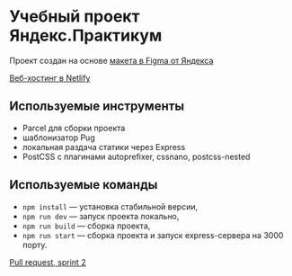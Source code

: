 # Учебный проект Яндекс.Практикум

Проект создан на основе [макета в Figma от Яндекса](https://www.figma.com/file/24EUnEHGEDNLdOcxg7ULwV/Chat?node-id=0%3A1)

[Веб-хостинг в Netlify](https://clever-leavitt-22bd57.netlify.app)

## Используемые инструменты

- Parcel для сборки проекта
- шаблонизатор Pug
- локальная раздача статики через Express
- PostCSS с плагинами autoprefixer, cssnano, postcss-nested

## Используемые команды

- `npm install` — установка стабильной версии,
- `npm run dev` — запуск проекта локально,
- `npm run build` — сборка проекта,
- `npm run start` — сборка проекта и запуск express-сервера на 3000 порту.

[Pull request, sprint 2](https://github.com/AsenchikA/middle.messenger.praktikum.yandex/pull/2)